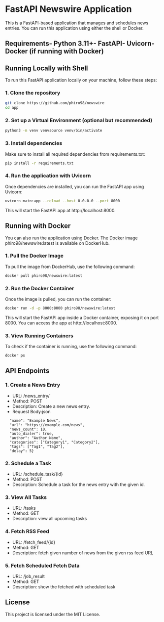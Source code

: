 
# FastAPI Newswire Application

This is a FastAPI-based application that manages and schedules news entries. You can run this application using either the shell or Docker.
## Requirements- Python 3.11+- FastAPI- Uvicorn- Docker (if running with Docker)
## Running Locally with Shell

To run this FastAPI application locally on your machine, follow these steps:
### 1. Clone the repository
```bash
git clone https://github.com/phiro98/newswire
cd app
```
### 2. Set up a Virtual Environment (optional but recommended)
```bash
python3 -m venv venvsource venv/bin/activate
```
### 3. Install dependencies
Make sure to install all required dependencies from requirements.txt:


```bash
pip install -r requirements.txt
```
### 4. Run the application with Uvicorn
Once dependencies are installed, you can run the FastAPI app using Uvicorn:

```bash
uvicorn main:app --reload --host 0.0.0.0 --port 8000
```
This will start the FastAPI app at http://localhost:8000.
## Running with Docker
You can also run the application using Docker. The Docker image phiro98/newswire:latest is available on DockerHub.

### 1. Pull the Docker Image
To pull the image from DockerHub, use the following command:
```bash
docker pull phiro98/newswire:latest
```
### 2. Run the Docker Container
Once the image is pulled, you can run the container:

```bash
docker run -d -p 8000:8000 phiro98/newswire:latest
```
This will start the FastAPI app inside a Docker container, exposing it on port 8000. You can access the app at http://localhost:8000.

### 3. View Running Containers
To check if the container is running, use the following command:
```bash
docker ps
```
## API Endpoints
### 1. Create a News Entry
- URL: /news_entry/
- Method: POST
- Description: Create a new news entry.
- Request Body:json
```json{
  "name": "Example News",
  "url": "https://example.com/news",
  "news_count": 10,
  "auto_dialer": true,
  "author": "Author Name",
  "categories": ["Category1", "Category2"],
  "tags": ["Tag1", "Tag2"],
  "delay": 5}
```
### 2. Schedule a Task
- URL: /schedule_task/{id}
- Method: POST
- Description: Schedule a task for the news entry with the given id.

### 3. View All Tasks
- URL: /tasks
- Method: GET
- Description: view all upcoming tasks

### 4. Fetch RSS Feed
- URL: /fetch_feed/{id}
- Method: GET
- Description: fetch given number of news from the given rss feed URL

### 5. Fetch Scheduled Fetch Data
- URL: /job_result
- Method: GET
- Description: show the fetched with scheduled task
## License
This project is licensed under the MIT License.




